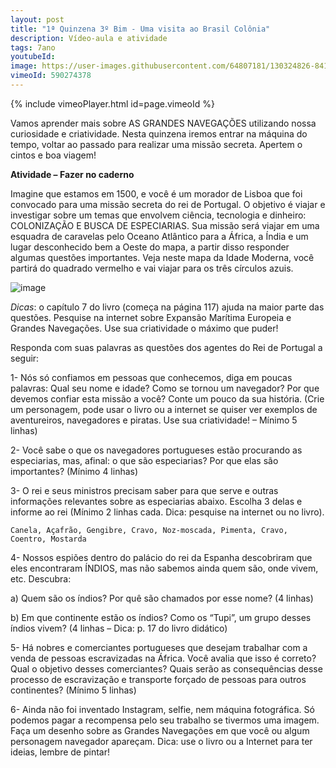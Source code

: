 ```yaml
---
layout: post
title: "1ª Quinzena 3º Bim - Uma visita ao Brasil Colônia"
description: Vídeo-aula e atividade
tags: 7ano
youtubeId:
image: https://user-images.githubusercontent.com/64807181/130324826-84187a32-e67b-43ea-93e6-8a9f9ee718ef.png
vimeoId: 590274378 
---
```


{% include vimeoPlayer.html id=page.vimeoId %}

Vamos aprender mais sobre AS GRANDES NAVEGAÇÕES utilizando nossa curiosidade e criatividade. Nesta quinzena iremos entrar na máquina do tempo, voltar ao passado para realizar uma missão secreta. Apertem o cintos e boa viagem!

**Atividade – Fazer no caderno**

Imagine que estamos em 1500, e você é um morador de Lisboa que foi convocado para uma missão secreta do rei de Portugal. O objetivo é viajar e investigar sobre um temas que envolvem ciência, tecnologia e dinheiro: COLONIZAÇÃO E BUSCA DE ESPECIARIAS. Sua missão será viajar em uma esquadra de caravelas pelo Oceano Atlântico para a África, a Índia e um lugar desconhecido bem a Oeste do mapa, a partir disso responder algumas questões importantes. Veja neste mapa da Idade Moderna, você partirá do quadrado vermelho e vai viajar para os três círculos azuis. 

![image](https://user-images.githubusercontent.com/64807181/130324826-84187a32-e67b-43ea-93e6-8a9f9ee718ef.png)

*Dicas*: o capítulo 7 do livro (começa na página 117) ajuda na maior parte das questões. Pesquise na internet sobre Expansão Marítima Europeia e Grandes Navegações. Use sua criatividade o máximo que puder!

Responda com suas palavras as questões dos agentes do Rei de Portugal a seguir:

1- Nós só confiamos em pessoas que conhecemos, diga em poucas palavras: Qual seu nome e idade? Como se tornou um navegador? Por que devemos confiar esta missão a você? Conte um pouco da sua história. (Crie um personagem, pode usar o livro ou a internet se quiser ver exemplos de aventureiros, navegadores e piratas. Use sua criatividade! – Mínimo 5 linhas)

2- Você sabe o que os navegadores portugueses estão procurando as especiarias, mas, afinal: o que são especiarias? Por que elas são importantes? (Mínimo 4 linhas)

3- O rei e seus ministros precisam saber para que serve e outras informações relevantes sobre as especiarias abaixo. Escolha 3 delas e informe ao rei (Mínimo 2 linhas cada. Dica: pesquise na internet ou no livro).

    Canela, Açafrão, Gengibre, Cravo, Noz-moscada, Pimenta, Cravo, Coentro, Mostarda

4- Nossos espiões dentro do palácio do rei da Espanha descobriram que eles encontraram ÍNDIOS, mas não sabemos ainda quem são, onde vivem, etc. Descubra:

a) Quem são os índios? Por quê são chamados por esse nome? (4 linhas)

b) Em que continente estão os índios? Como os “Tupi”, um grupo desses índios vivem? (4 linhas – Dica: p. 17 do livro didático)

5- Há nobres e comerciantes portugueses que desejam trabalhar com a venda de pessoas escravizadas na África. Você avalia que isso é correto? Qual o objetivo desses comerciantes? Quais serão as consequências desse processo de escravização e transporte forçado de pessoas para outros continentes? (Mínimo 5 linhas)

6- Ainda não foi inventado Instagram, selfie, nem máquina fotográfica. Só podemos pagar a recompensa pelo seu trabalho se tivermos uma imagem. Faça um desenho sobre as Grandes Navegações em que você ou algum personagem navegador apareçam. Dica: use o livro ou a Internet para ter ideias, lembre de pintar!





